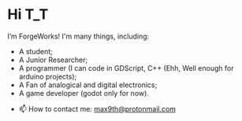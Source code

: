 # Hi T_T

I’m ForgeWorks! 
I'm many things, including:
* A student;
* A Junior Researcher;
* A programmer (I can code in GDScript, C++ (Ehh, Well enough for arduino projects);
* A Fan of analogical and digital electronics;
* A game developer (godot only for now).

- 📫 How to contact me: max9th@protonmail.com

<!---
Max9th/Max9th is a ✨ special ✨ repository because its `README.md` (this file) appears on your GitHub profile.
You can click the Preview link to take a look at your changes.
--->
